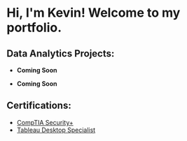 <h1>Hi, I'm Kevin! Welcome to my portfolio.</h1>

<h2> Data Analytics Projects:</h2>

- <b>Coming Soon</b>
  
 
- <b>Coming Soon</b>
  
    
 <h2> Certifications:</h2>
  
  - [CompTIA Security+](https://github.com/kevinestus/compTIA-Security-)
  - [Tableau Desktop Specialist](https://github.com/kevinestus/TableauDesktopSpecialist)





